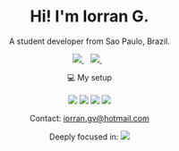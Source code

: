 <h1 align='center'>
  Hi! I'm Iorran G.
</h1>

<p align='center'>
  A student developer from Sao Paulo, Brazil.
</p>



<p align='center'>
  
  <a href="https://www.linkedin.com/in/iorran-gabrieli-57a1b91a7/">
    <img src="https://img.shields.io/badge/linkedin-%230077B5.svg?&style=for-the-badge&logo=linkedin&logoColor=white" />
  </a>&nbsp;&nbsp;
  <a href="https://www.instagram.com/iorran._/">
    <img src="https://img.shields.io/badge/instagram-%23E4405F.svg?&style=for-the-badge&logo=instagram&logoColor=white" />        
  </a>&nbsp;&nbsp;
  
</p>

<p align='center'>
  💻 My setup<br/><br/>
  <img src="https://img.shields.io/badge/OS-Windows%2010-red" />
  <img src="https://img.shields.io/badge/CPU-Ryzen 5 3400G-red" />
  <img src="https://img.shields.io/badge/RAM-16-red" />
  <img src="https://img.shields.io/badge/GPU-GTX%201650-red" />
</p>

<p align='center'>
  Contact: <a href='mailto:iorran.gv@hotmail.com'>iorran.gv@hotmail.com</a>
</p>

<p align='center'>
  Deeply focused in: <img src="https://img.shields.io/badge/-Java-red"/>
</p>


<!--
**Ilorran/Ilorran** is a ✨ _special_ ✨ repository because its `README.md` (this file) appears on your GitHub profile.

Here are some ideas to get you started:

- 🔭 I’m currently working on ...
- 🌱 I’m currently learning ...
- 👯 I’m looking to collaborate on ...
- 🤔 I’m looking for help with ...
- 💬 Ask me about ...
- 📫 How to reach me: ...
- 😄 Pronouns: ...
- ⚡ Fun fact: ...
-->
